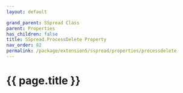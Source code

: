 ```yaml
---
layout: default

grand_parent: SSpread Class
parent: Properties
has_children: false
title: SSpread.ProcessDelete Property
nav_order: 82
permalink: /package/extension5/sspread/properties/processdelete
---
```

# {{ page.title }}